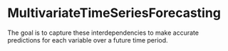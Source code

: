 # MultivariateTimeSeriesForecasting
The goal is to capture these interdependencies to make accurate predictions for each variable over a future time period.
